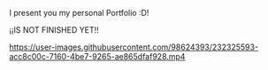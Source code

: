 I present you my personal Portfolio :D! 

¡¡IS NOT FINISHED YET!!

https://user-images.githubusercontent.com/98624393/232325593-acc8c00c-7160-4be7-9265-ae865dfaf928.mp4

